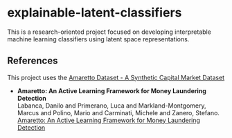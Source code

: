 # explainable-latent-classifiers
This is a research-oriented project focused on developing interpretable machine learning classifiers using latent space representations.

## References

This project uses the [Amaretto Dataset - A Synthetic Capital Market Dataset](https://github.com/necst/amaretto_dataset)
- **Amaretto: An Active Learning Framework for Money Laundering Detection**  
  Labanca, Danilo and Primerano, Luca and Markland-Montgomery, Marcus and Polino, Mario and Carminati, Michele and Zanero, Stefano. 
  [Amaretto: An Active Learning Framework for Money Laundering Detection](https://doi.org/10.1109/ACCESS.2022.3167699)
